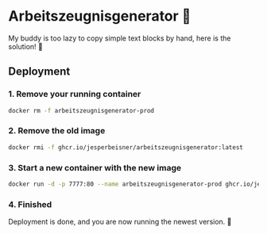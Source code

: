 # Arbeitszeugnisgenerator 📑

My buddy is too lazy to copy simple text blocks by hand, here is the solution! 🎉

## Deployment

### 1. Remove your running container

```bash
docker rm -f arbeitszeugnisgenerator-prod
```

### 2. Remove the old image

```bash
docker rmi -f ghcr.io/jesperbeisner/arbeitszeugnisgenerator:latest
```

### 3. Start a new container with the new image

```bash
docker run -d -p 7777:80 --name arbeitszeugnisgenerator-prod ghcr.io/jesperbeisner/arbeitszeugnisgenerator:latest
```

### 4. Finished

Deployment is done, and you are now running the newest version. 🚀

